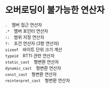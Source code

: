 # 오버로딩이 불가능한 연산자

`.`&emsp;멤버 접근 연산자  
`.*`&emsp;멤버 포인터 연산자  
`::`&emsp;범위 지정 연산자  
`?:`&emsp;조건 연산자 (3항 연산자)  
`sizeof`&emsp;바이트 단위 크기 계산  
`typeid`&emsp;RTTI 관련 연산자  
`static_cast`&emsp;형변환 연산자  
`dynamic_cast`&emsp;형변환 연산자    
`const_cast`&emsp;형변환 연산자  
`reinterpret_cast`&emsp;형변환 연산자

